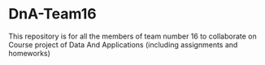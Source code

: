 # DnA-Team16
This repository is for all the members of team number 16 to collaborate on Course project of Data And Applications (including assignments and homeworks)
